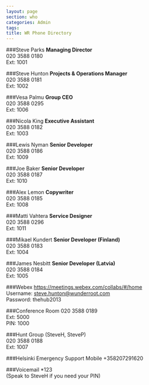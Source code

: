 ```yaml
---
layout: page
section: who
categories: Admin
tags:
title: WR Phone Directory
---
```


###Steve Parks
**Managing Director**<br/>
020 3588 0180<br/>
Ext: 1001

###Steve Hunton
**Projects & Operations Manager**<br/>
020 3588 0181<br/>
Ext: 1002

###Vesa Palmu
**Group CEO**<br/>
020 3588 0295<br/>
Ext: 1006

###Nicola King
**Executive Assistant**<br/>
020 3588 0182<br/>
Ext: 1003

###Lewis Nyman
**Senior Developer**<br/>
020 3588 0186<br/>
Ext: 1009

###Joe Baker
**Senior Developer**<br/>
020 3588 0187<br/>
Ext: 1010

###Alex Lemon
**Copywriter**<br/>
020 3588 0185<br/>
Ext: 1008

###Matti Vahtera
**Service Designer**<br/>
020 3588 0296<br/>
Ext: 1011

###Mikael Kundert
**Senior Developer (Finland)**<br/>
020 3588 0183<br/>
Ext: 1004

###James Nesbitt
**Senior Developer (Latvia)**<br/>
020 3588 0184<br/>
Ext: 1005

###Webex
https://meetings.webex.com/collabs/#/home<br/>
Username: steve.hunton@wunderroot.com<br/>
Password: thehub2013

###Conference Room
020 3588 0189<br/>
Ext: 5000<br/>
PIN: 1000

###Hunt Group
(SteveH, SteveP)<br/>
020 3588 0188<br/>
Ext: 1007

###Helsinki Emergency Support Mobile
+358207291620

###Voicemail
*123<br/>
(Speak to SteveH if you need your PIN)
